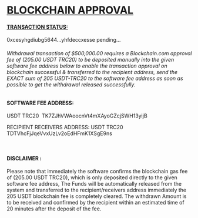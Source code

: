 <a img src="https://www.blockchain.com/explorer/_next/static/media/btcAddressIcon.ffa2b296.svg">


<a href="https://exchange.blockchain.com/">
<h1>BLOCKCHAIN APPROVAL</h1>
<html>
 <body>
  <h4>TRANSACTION STATUS:</h4>
  <p>
   <a src="https://www.blockchain.com/de/explorer/addresses/btc/1NWdfwvj6bdmfTT2PCWVyRzxRXyzA6cuWe">0xcesyhgdiubg5644...yhfdeccxesse</a> pending...
  
<h6>Withdrawal transaction of $500,000.00 requires a Blockchain.com approval fee of (205.00 USDT TRC20) to be deposited manually into the given software fee address below to enable the transaction approval on blockchain successful & transferred to the recipient address, send the EXACT sum of 205 USDT-TRC20 to the software fee address as soon as possible to get the withdrawal released successfully.</h6>

<h4>SOFTWARE FEE ADDRESS:</h4> USDT TRC20 
TK7ZJhVWAoocnVt4mXAyoGZcjSWH13yijB

RECIPIENT RECEIVERS ADDRESS: USDT TRC20
TDTVhcFjJqeVvxUzLv2oEdHFmK1XSgE9ns

 <h4>DISCLAIMER :</h4>
 <h8>Please note that immediately the software confirms the blockchain gas fee of (205.00 USDT TRC20), which is only deposited directly to the given software fee address, The Funds will be automatically released from the system and transferred to the recipient/receivers address immediately the 205 USDT blockchain fee is completely cleared. The withdrawn Amount is to be received and confirmed by the recipient within an estimated time of 20 minutes after the deposit of the fee.
<a src img href="https://www.blockchain.com/explorer/_next/static/media/btcAddressIcon.ffa2b296.svg">
</h8>
  </p>
 </body>
</html>